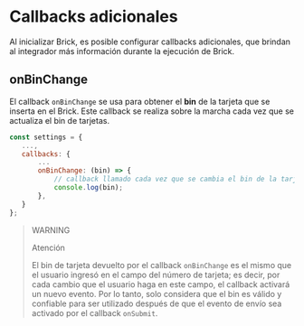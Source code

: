 # Callbacks adicionales

Al inicializar Brick, es posible configurar callbacks adicionales, que brindan al integrador más información durante la ejecución de Brick.

## onBinChange

El callback `onBinChange` se usa para obtener el **bin** de la tarjeta que se inserta en el Brick. Este callback se realiza sobre la marcha cada vez que se actualiza el bin de tarjetas.

```javascript
const settings = {
   ...,
   callbacks: {
       ...
       onBinChange: (bin) => {
           // callback llamado cada vez que se cambia el bin de la tarjeta
           console.log(bin);
       },
   }
};
```

> WARNING
>
> Atención
>
> El bin de tarjeta devuelto por el callback `onBinChange` es el mismo que el usuario ingresó en el campo del número de tarjeta; es decir, por cada cambio que el usuario haga en este campo, el callback activará un nuevo evento. Por lo tanto, solo considera que el bin es válido y confiable para ser utilizado después de que el evento de envío sea activado por el callback `onSubmit`.